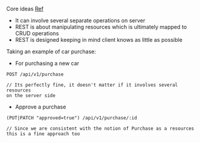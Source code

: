 Core ideas [Ref](https://stackoverflow.com/a/6850287/867461)

- It can involve several separate operations on server
- REST is about manipulating resources which is ultimately mapped to CRUD operations
- REST is designed keeping in mind client knows as little as possible

Taking an example of car purchase:

- For purchasing a new car

```
POST /api/v1/purchase

// Its perfectly fine, it doesn't matter if it involves several resources
on the server side
```

- Approve a purchase

```
(PUT|PATCH "approved=true") /api/v1/purchase/:id

// Since we are consistent with the notion of Purchase as a resources
this is a fine approach too
```
